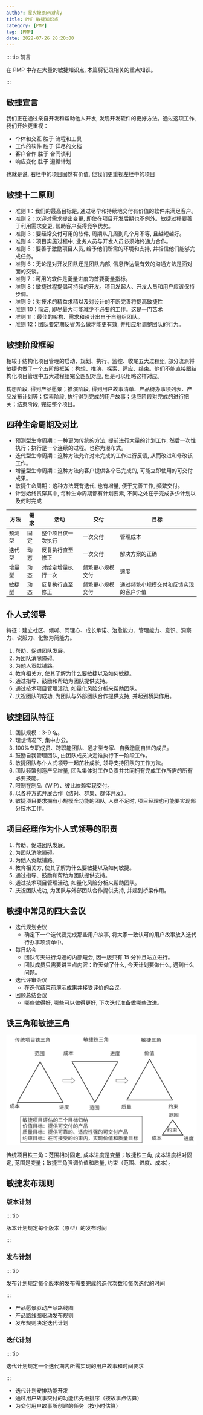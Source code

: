 ```yaml
---
author: 星火燎原@vxhly
title: PMP 敏捷知识点
category: [PMP]
tag: [PMP]
date: 2022-07-26 20:20:00
---
```


::: tip 前言

在 PMP 中存在大量的敏捷知识点, 本篇将记录相关的重点知识。

:::

<!-- more -->

## 敏捷宣言

我们正在通过亲自开发和帮助他人开发, 发现开发软件的更好方法。通过这项工作, 我们开始更重视：

- 个体和交互 胜于 流程和工具
- 工作的软件 胜于 详尽的文档
- 客户合作 胜于 合同谈判
- 响应变化 胜于 遵循计划

也就是说, 右栏中的项目固然有价值, 但我们更重视左栏中的项目

## 敏捷十二原则

- 准则 1：我们的最高目标是, 通过尽早和持续地交付有价值的软件来满足客户。
- 准则 2：欢迎对需求提出变更, 即使在项目开发后期也不例外。敏捷过程要善于利用需求变更, 帮助客户获得竞争优势。
- 准则 3：要经常交付可用的软件, 周期从几周到几个月不等, 且越短越好。
- 准则 4：项目实施过程中, 业务人员与开发人员必须始终通力合作。
- 准则 5：要善于激励项目人员, 给予他们所需的环境和支持, 并相信他们能够完成任务。
- 准则 6：无论是对开发团队还是团队内部, 信息传达最有效的沟通方法是面对面的交谈。
- 准则 7：可用的软件是衡量进度的首要衡量指标。
- 准则 8：敏捷过程提倡可持续的开发。项目发起人、开发人员和用户应该保持步调。
- 准则 9：对技术的精益求精以及对设计的不断完善将提高敏捷性
- 准则 10：简洁, 即尽最大可能减少不必要的工作。这是一门艺术
- 准则 11：最佳的架构、需求和设计出自于自组织团队。
- 准则 12：团队要定期反省怎么做才能更有效, 并相应地调整团队的行为。

## 敏捷阶段框架

相较于结构化项目管理的启动、规划、执行、监控、收尾五大过程组, 部分流派将敏捷也做了一个五阶段框架：构想、推演、探索、适应、结束。他们不能直接跟结构化项目管理中五大过程组完全匹配对应, 但是可以粗略这样对应。

构想阶段, 得到产品愿景；推演阶段, 得到用户故事清单、产品待办事项列表、产品发布计划等；探索阶段, 执行得到完成的用户故事；适应阶段对完成的进行把关；结束阶段, 完结整个项目。

## 四种生命周期及对比

- 预测型生命周期：一种更为传统的方法, 提前进行大量的计划工作, 然后一次性执行；执行是一个连续的过程。也称为瀑布式。
- 迭代型生命周期：这种方法允许对未完成的工作进行反馈, 从而改进和修改该工作。
- 增量型生命周期：这种方法向客户提供各个已完成的, 可能立即使用的可交付成果。
- 敏捷生命周期：这种方法既有迭代, 也有增量, 便于完善工作, 频繁交付。
- 计划始终贯穿其中, 每种生命周期都有计划要素, 不同之处在于完成多少计划以及何时完成

| 方法   | 需求 | 活动               | 交付             | 目标                                   |
| ------ | ---- | ------------------ | ---------------- | -------------------------------------- |
| 预测型 | 固定 | 整个项目仅一次执行 | 一次交付         | 管理成本                               |
| 迭代型 | 动态 | 反复执行直至修正   | 一次交付         | 解决方案的正确                         |
| 增量型 | 动态 | 对给定增量执行一次 | 频繁更小规模交付 | 速度                                   |
| 敏捷型 | 动态 | 反复执行直至修正   | 频繁更小规模交付 | 通过频繁小规模交付和反馈实现的客户价值 |

## 仆人式领导

特征：建立社区、倾听、同理心、成长承诺、治愈能力、管理能力、意识、洞察力、说服力、化繁为简能力。

1. 帮助、促进团队发展。
2. 为团队消除障碍。
3. 为他人贡献铺路。
4. 教育相关方, 使其了解为什么要敏捷以及如何敏捷。
5. 通过指导、鼓励和帮助为团队提供支持。
6. 通过技术项目管理活动, 如量化风险分析来帮助团队。
7. 庆祝团队的成功, 为团队与外部团队合作提供支持, 并起到桥梁作用。

## 敏捷团队特征

1. 团队规模：3-9 名。
2. 理想情况下, 集中办公。
3. 100%专职成员、跨职能团队、通才型专家、自我激励自律的成员。
4. 鼓励自我管理团队, 由团队成员决定谁执行下一阶段工作。
5. 敏捷团队与仆人式领导一起茁壮成长, 领导支持团队的工作方法。
6. 团队频繁创造产品增量, 团队集体对工作负责并共同拥有完成工作所需的所有必要技能。
7. 限制在制品（WIP）、彼此依赖实现交付。
8. 以各种方式开展合作（结对、群集、群体开发）。
9. 敏捷项目要求拥有小规模全功能的团队, 人员不足时, 项目经理也可能要实现部分技术工作。

## 项目经理作为仆人式领导的职责

1. 帮助、促进团队发展。
2. 为团队消除障碍。
3. 为他人贡献铺路。
4. 教育相关方, 使其了解为什么要敏捷以及如何敏捷。
5. 通过指导、鼓励和帮助为团队提供支持。
6. 通过技术项目管理活动, 如量化风险分析来帮助团队。
7. 庆祝团队成功, 为团队与外部团队合作提供支持, 并起到桥梁作用。

## 敏捷中常见的四大会议

- 迭代规划会议
  - 确定下一个迭代要完成那些用户故事, 将大家一致认可的用户故事放入迭代待办事项清单中。
- 每日站会
  - 团队每天进行沟通的内部短会, 因一版只有 15 分钟且站立进行。
  - 团队成员只需要讲三点内容：昨天做了什么, 今天计划要做什么, 遇到什么问题。
- 迭代评审会议
  - 在迭代结束前演示成果并接受评价的会议。
- 回顾总结会议
  - 哪些做得好, 哪些可以做得更好, 下次迭代准备做哪些改进。

## 铁三角和敏捷三角

![铁三角和敏捷三角](/assets/Iron-Triangle.png)

传统项目铁三角：范围相对固定, 成本进度是变量；敏捷铁三角, 成本进度相对固定, 范围是变量；敏捷三角强调价值和质量, 约束（范围、进度、成本）。

## 敏捷发布规则

### 版本计划

::: tip

版本计划规定每个版本（原型）的发布时间

:::

### 发布计划

::: tip

发布计划规定每个版本的发布需要完成的迭代次数和每次迭代的时间

:::

- 产品愿景驱动产品路线图
- 产品路线图驱动发布规则
- 发布规则决定迭代计划

### 迭代计划

::: tip

迭代计划规定一个迭代期内所需实现的用户故事和时间要求

:::

- 迭代计划安排功能开发
- 通过用户故事交付的功能优先级排序（按故事点估算）
- 为交付用户故事所创建的任务（按小时估算）